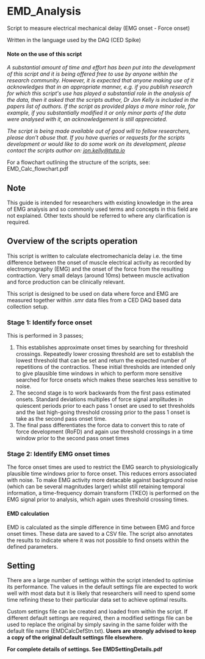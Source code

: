 <h1>EMD_Analysis</h1>
<p>Script to measure electrical mechanical delay (EMG onset - Force onset)</p>
<p>Written in the language used by the DAQ (CED Spike)</p>

<h4>Note on the use of this script</h4>
<p><i>A substantial amount of time and effort has been put into the development of this script and it is being offered free to use by anyone within the research community. However, it is expected that anyone making use of it acknowledges that in an appropriate manner, e.g. if you publish research for which this script's use has played a substantial role in the analysis of the data, then it asked that the scripts author, Dr Jon Kelly is included in the papers list of authors. If the script as provided plays a more minor role, for example, if you substantially modified it or only minor parts of the data were analysed with it, an acknowledgement is still appreciated.</p>
<p>The script is being made available out of good will to fellow researchers, please don't abuse that.
If you have queries or requests for the scripts development or would like to do some work on its development, please contact the scripts author on: <a href=mailto:jon.kelly@tuta.io>jon.kelly@tuta.io</a></i></p>

<p>For a flowchart outlining the structure of the scripts, see: EMD_Calc_flowchart.pdf</p>

<h2>Note</h2>
<p>This guide is intended for researchers with existing knowledge in the area of EMG analysis and so commonly used terms and concepts in this field are not explained. Other texts should be referred to where any clarification is required.</p>
     
<h2>Overview of the scripts operation</h2>
<p>This script is written to calculate electromechanicla delay i.e. the time difference between the onset of muscle electrical activity as recorded by electromyography (EMG) and the onset of the force from the resulting contraction. Very small delays (around 10ms) between muscle activation and force production can be clinically relevant.</p>

<p>This script is designed to be used on data where force and EMG are measured together within .smr data files from a CED DAQ based data collection setup.</p>

<h3>Stage 1:  Identify force onset</h3>
This is performed in 3 passes;
<ol>
     <li>This establishes approximate onset times by searching for threshold crossings. Repeatedly lower crossing threshold are set to establish the lowest threshold that can be set and return the expected number of repetitions of the contractios. These initial thresholds are intended only to give plausible time windows in which to perform more sensitive searched for force onsets which makes these searches less sensitive to noise.</li>
     <li>The second stage is to work backwards from the first pass estimated onsets. Standard deviations multiples of force signal amplitudes in quiescent periods prior to each pass 1 onset are used to set thresholds and the last high-going threshold crossing prior to the pass 1 onset is take as the second pass onset time.</li>
     <li>The final pass differentiates the force data to convert this to rate of force development (RoFD) and again use threshold crossings in a time window prior to the second pass onset times</li>
</ol>

<h3>Stage 2: Identify EMG onset times</h3>
<p>The force onset times are used to restrict the EMG search to physiologically plausible time windows prior to force onset. This reduces errors associated with noise. To make EMG activity more detacable against background noise (which can be several magnitudes larger) whilst still retaining temporal information, a time-frequency domain transform (TKEO) is performed on the EMG signal prior to analysis, which again uses threshold crossing times.</p>

<h4>EMD calculation</h4>
<p>EMD is calculated as the simple difference in time between EMG and force onset times. These data are saved to a CSV file. The script also annotates the results to indicate where it was not possible to find onsets within the defined parameters.</p>

<h2>Setting</h2>
<p>There are a large number of settings within the script intended to optimise its performance. The values in the default settings file are expected to work well with most data but it is likely that researchers will need to spend some time refining these to their particular data set to achieve optimal results.</p>
<p>Custom settings file can be created and loaded from within the script. If different default settings are required, then a modified settings file can be used to replace the original by simply saving in the same folder with the default file name (EMDCalcDefStn.txt). <b>Users are strongly advised to keep a copy of the original default settings file elsewhere.</b></p>

<p><b>For complete details of settings. See EMDSettingDetails.pdf</b></p>
